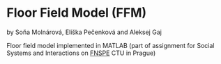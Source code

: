# Floor Field Model (FFM)
by Soňa Molnárová, Eliška Pečenková and Aleksej Gaj


Floor field model implemented in MATLAB
(part of assignment for Social Systems and Interactions on [FNSPE](https://www.fjfi.cvut.cz/en/) CTU in Prague)
